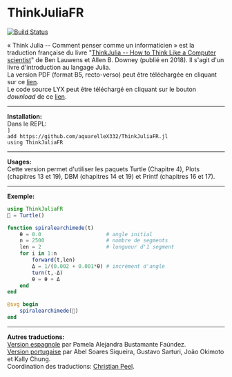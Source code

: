 # ThinkJuliaFR

[![Build Status](https://github.com/aquarelleX332/ThinkJuliaFR.jl/workflows/CI/badge.svg)](https://github.com/aquarelleX332/ThinkJuliaFR.jl/actions)

« Think Julia -- Comment penser comme un informaticien » est la traduction française du livre "[ThinkJulia -- How to Think Like a Computer scientist](https://benlauwens.github.io/ThinkJulia.jl/latest/book.html)" de Ben Lauwens et Allen B. Downey (publié en 2018). Il s'agit d'un livre d'introduction au langage Julia.  
La version PDF (format B5, recto-verso) peut être téléchargée en cliquant sur ce [lien](https://github.com/aquarelleX332/ThinkJuliaFR.jl/blob/master/book/Think_Julia_FR.pdf).  
Le code source LYX peut être téléchargé en cliquant sur le bouton *download* de ce [lien](https://github.com/aquarelleX332/ThinkJuliaFR.jl/blob/master/src/Think_Julia_FR.lyx).

<hr>

**Installation:**  
Dans le REPL:  
`]`  
`add https://github.com/aquarelleX332/ThinkJuliaFR.jl`  
`using ThinkJuliaFR`

<hr>

**Usages:**  
Cette version permet d'utiliser les paquets Turtle (Chapitre 4), Plots (chapitres 13 et 19), DBM (chapitres 14 et 19) et Printf (chapitres 16 et 17).

<hr>

**Exemple:**
```julia
using ThinkJuliaFR
🐢 = Turtle()

function spiralearchimede(t)
    θ = 0.0                     # angle initial
    n = 2500                    # nombre de segments
    len = 2                     # longueur d'1 segment
    for i in 1:n
        forward(t,len)
        Δ = 1/(0.002 + 0.001*θ) # incrément d'angle
        turn(t,-Δ)
        θ = θ + Δ
    end
end

@svg begin
    spiralearchimede(🐢)
end

```

<hr>


**Autres traductions:**  
[Version espagnole](https://introajulia.org) par Pamela Alejandra Bustamante Faúndez.  
[Version portugaise](https://juliaintro.github.io/JuliaIntroBR.jl/index.html) par Abel Soares Siqueira, Gustavo Sarturi, João Okimoto et Kally Chung.  
Coordination des traductions: [Christian Peel](https://github.com/christianpeel?tab=repositories).

